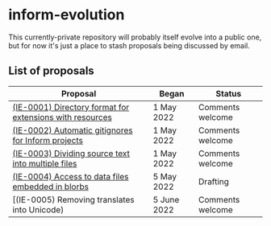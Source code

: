 # inform-evolution

This currently-private repository will probably itself evolve into a public
one, but for now it's just a place to stash proposals being discussed by email.

## List of proposals

Proposal                                                                                                 | Began        | Status 
-------------------------------------------------------------------------------------------------------- | ------------ | ----------------
[(IE-0001) Directory format for extensions with resources](proposals/0001-extensions-with-resources.md)  |  1 May 2022  | Comments welcome
[(IE-0002) Automatic gitignores for Inform projects](proposals/0002-inform-project-gitignores.md)        |  1 May 2022  | Comments welcome
[(IE-0003) Dividing source text into multiple files](proposals/0003-multiple-source-files.md)            |  1 May 2022  | Comments welcome
[(IE-0004) Access to data files embedded in blorbs](proposals/0004-using-data-files-in-blorbs.md)        |  5 May 2022  | Drafting
[(IE-0005) Removing translates into Unicode)                                                             |  5 June 2022 | Comments welcome
